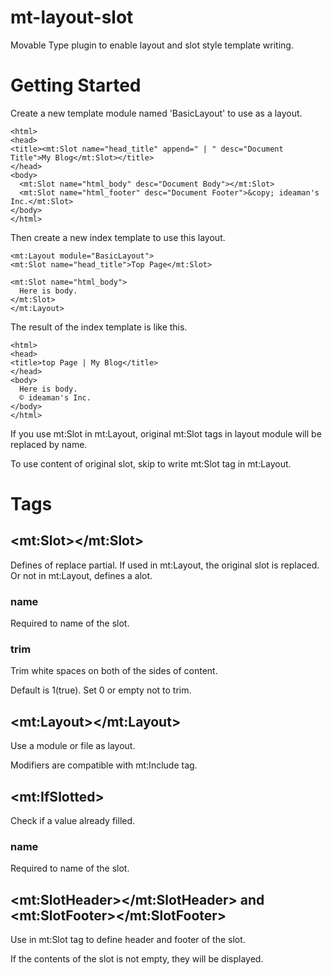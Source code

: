 mt-layout-slot
==============

Movable Type plugin to enable layout and slot style template writing.

# Getting Started

Create a new template module named 'BasicLayout' to use as a layout.

<pre><code>&lt;html&gt;
&lt;head&gt;
&lt;title&gt;&lt;mt:Slot name="head_title" append=" | " desc="Document Title"&gt;My Blog&lt;/mt:Slot&gt;&lt;/title&gt;
&lt;/head&gt;
&lt;body&gt;
  &lt;mt:Slot name="html_body" desc="Document Body"&gt;&lt;/mt:Slot&gt;
  &lt;mt:Slot name="html_footer" desc="Document Footer"&gt;&amp;copy; ideaman's Inc.&lt;/mt:Slot&gt;
&lt;/body&gt;
&lt;/html&gt;
</code></pre>

Then create a new index template to use this layout.

<pre><code>&lt;mt:Layout module="BasicLayout"&gt;
&lt;mt:Slot name="head_title"&gt;Top Page&lt;/mt:Slot&gt;

&lt;mt:Slot name="html_body"&gt;
  Here is body.
&lt;/mt:Slot&gt;
&lt;/mt:Layout&gt;
</code></pre>

The result of the index template is like this.

<pre><code>&lt;html&gt;
&lt;head&gt;
&lt;title&gt;top Page | My Blog&lt;/title&gt;
&lt;/head&gt;
&lt;body&gt;
  Here is body.
  &copy; ideaman's Inc.
&lt;/body&gt;
&lt;/html&gt;
</code></pre>

If you use mt:Slot in mt:Layout, original mt:Slot tags in layout module will be replaced by name.

To use content of original slot, skip to write mt:Slot tag in mt:Layout.

# Tags

## &lt;mt:Slot&gt;&lt;/mt:Slot&gt;

Defines of replace partial. If used in mt:Layout, the original slot is replaced. Or not in mt:Layout, defines a alot.

### name

Required to name of the slot.

### trim

Trim white spaces on both of the sides of content.

Default is 1(true). Set 0 or empty not to trim.

## &lt;mt:Layout&gt;&lt;/mt:Layout&gt;

Use a module or file as layout.

Modifiers are compatible with mt:Include tag.

## &lt;mt:IfSlotted&gt;

Check if a value already filled.

### name

Required to name of the slot.

## &lt;mt:SlotHeader&gt;&lt;/mt:SlotHeader&gt; and &lt;mt:SlotFooter&gt;&lt;/mt:SlotFooter&gt;

Use in mt:Slot tag to define header and footer of the slot.

If the contents of the slot is not empty, they will be displayed.
